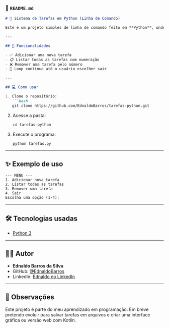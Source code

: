 ### 📄 `README.md`

```markdown
# 📝 Sistema de Tarefas em Python (Linha de Comando)

Este é um projeto simples de linha de comando feito em **Python**, onde o usuário pode **adicionar**, **listar** e **remover tarefas**. O sistema é ideal para iniciantes que estão aprendendo lógica de programação, listas e estruturas de controle.

---

## 🚀 Funcionalidades

- ✅ Adicionar uma nova tarefa
- 📋 Listar todas as tarefas com numeração
- ❌ Remover uma tarefa pelo número
- 🔁 Loop contínuo até o usuário escolher sair

---

## 💻 Como usar

1. Clone o repositório:
   ```bash
   git clone https://github.com/EdnaldoBarros/tarefas-python.git
   ```
2. Acesse a pasta:
   ```bash
   cd tarefas-python
   ```
3. Execute o programa:
   ```bash
   python tarefas.py
   ```

---

## ✨ Exemplo de uso

```
--- MENU ---
1. Adicionar nova tarefa
2. Listar todas as tarefas
3. Remover uma tarefa
4. Sair
Escolha uma opção (1-4):
```

---

## 🛠 Tecnologias usadas

- [Python 3](https://www.python.org/)

---

## 👨‍💻 Autor

- **Ednaldo Barros da Silva**
- GitHub: [@EdnaldoBarros](https://github.com/EdnaldoBarros)
- LinkedIn: [Ednaldo no LinkedIn](https://www.linkedin.com/in/ednaldo-barros-da-silva-0209019b)

---

## 📌 Observações

Este projeto é parte do meu aprendizado em programação. Em breve pretendo evoluir para salvar tarefas em arquivos e criar uma interface gráfica ou versão web com Kotlin.
